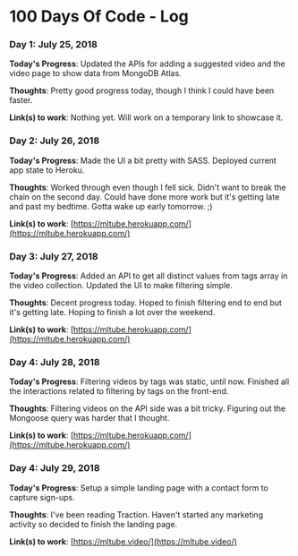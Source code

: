 # 100 Days Of Code - Log

### Day 1: July 25, 2018

**Today's Progress**: Updated the APIs for adding a suggested video and the video page to show data from MongoDB Atlas.

**Thoughts**: Pretty good progress today, though I think I could have been faster.

**Link(s) to work**: Nothing yet. Will work on a temporary link to showcase it.

### Day 2: July 26, 2018

**Today's Progress**: Made the UI a bit pretty with SASS. Deployed current app state to Heroku.

**Thoughts**: Worked through even though I fell sick. Didn't want to break the chain on the second day. Could have done more work but it's getting late and past my bedtime. Gotta wake up early tomorrow. ;)

**Link(s) to work**: [https://mltube.herokuapp.com/](https://mltube.herokuapp.com/)

### Day 3: July 27, 2018

**Today's Progress**: Added an API to get all distinct values from tags array in the video collection. Updated the UI to make filtering simple.

**Thoughts**: Decent progress today. Hoped to finish filtering end to end but it's getting late. Hoping to finish a lot over the weekend.

**Link(s) to work**: [https://mltube.herokuapp.com/](https://mltube.herokuapp.com/)

### Day 4: July 28, 2018

**Today's Progress**: Filtering videos by tags was static, until now. Finished all the interactions related to filtering by tags on the front-end.

**Thoughts**: Filtering videos on the API side was a bit tricky. Figuring out the Mongoose query was harder that I thought.

**Link(s) to work**: [https://mltube.herokuapp.com/](https://mltube.herokuapp.com/)

### Day 4: July 29, 2018

**Today's Progress**: Setup a simple landing page with a contact form to capture sign-ups.

**Thoughts**: I've been reading Traction. Haven't started any marketing activity so decided to finish the landing page.

**Link(s) to work**: [https://mltube.video/](https://mltube.video/)
